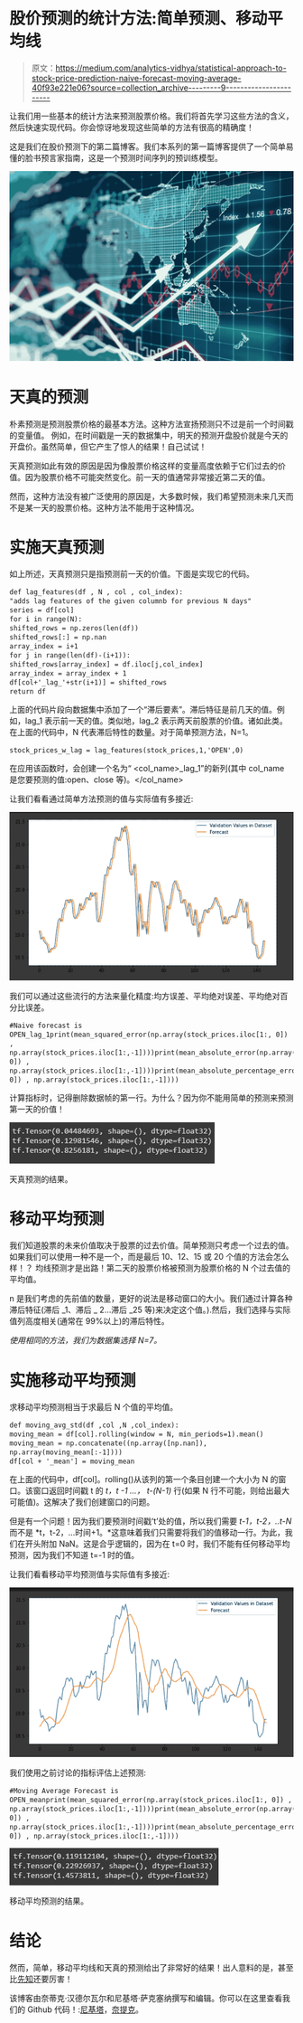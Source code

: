 # 股价预测的统计方法:简单预测、移动平均线

> 原文：<https://medium.com/analytics-vidhya/statistical-approach-to-stock-price-prediction-naive-forecast-moving-average-40f93e221e06?source=collection_archive---------9----------------------->

让我们用一些基本的统计方法来预测股票价格。我们将首先学习这些方法的含义，然后快速实现代码。你会惊讶地发现这些简单的方法有很高的精确度！

这是我们在股价预测下的第二篇博客。我们本系列的第一篇博客提供了一个简单易懂的脸书预言家指南，这是一个预测时间序列的预训练模型。

![](img/2365a3b8a8782f2c71b1345734402470.png)

# **天真的预测**

朴素预测是预测股票价格的最基本方法。这种方法宣扬预测只不过是前一个时间戳的变量值。
例如，在时间戳是一天的数据集中，明天的预测开盘股价就是今天的开盘价。虽然简单，但它产生了惊人的结果！自己试试！

天真预测如此有效的原因是因为像股票价格这样的变量高度依赖于它们过去的价值。因为股票价格不可能突然变化。前一天的值通常非常接近第二天的值。

然而，这种方法没有被广泛使用的原因是，大多数时候，我们希望预测未来几天而不是某一天的股票价格。这种方法不能用于这种情况。

# **实施天真预测**

如上所述，天真预测只是指预测前一天的价值。下面是实现它的代码。

```
def lag_features(df , N , col , col_index):
"adds lag features of the given columnb for previous N days"
series = df[col]
for i in range(N):
shifted_rows = np.zeros(len(df))
shifted_rows[:] = np.nan
array_index = i+1
for j in range(len(df)-(i+1)):
shifted_rows[array_index] = df.iloc[j,col_index]
array_index = array_index + 1
df[col+'_lag_'+str(i+1)] = shifted_rows
return df
```

上面的代码片段向数据集中添加了一个“滞后要素”。滞后特征是前几天的值。例如，lag_1 表示前一天的值。类似地，lag_2 表示两天前股票的价值。诸如此类。在上面的代码中，N 代表滞后特性的数量。对于简单预测方法，N=1。

```
stock_prices_w_lag = lag_features(stock_prices,1,'OPEN',0)
```

在应用该函数时，会创建一个名为“ <col_name>_lag_1”的新列(其中 col_name 是您要预测的值:open、close 等)。</col_name>

让我们看看通过简单方法预测的值与实际值有多接近:

![](img/c03d769db802a493e18816cdfe7fdb5e.png)

我们可以通过这些流行的方法来量化精度:均方误差、平均绝对误差、平均绝对百分比误差。

```
#Naive forecast is OPEN_lag_1print(mean_squared_error(np.array(stock_prices.iloc[1:, 0]) , np.array(stock_prices.iloc[1:,-1])))print(mean_absolute_error(np.array(stock_prices.iloc[1:, 0]) , np.array(stock_prices.iloc[1:,-1])))print(mean_absolute_percentage_error(np.array(stock_prices.iloc[1:, 0]) , np.array(stock_prices.iloc[1:,-1])))
```

计算指标时，记得删除数据帧的第一行。为什么？因为你不能用简单的预测来预测第一天的价值！

![](img/3e63876cfed0e6ca52e01fe88a2f30e7.png)

天真预测的结果。

# **移动平均预测**

我们知道股票的未来价值取决于股票的过去价值。简单预测只考虑一个过去的值。如果我们可以使用一种不是一个，而是最后 10、12、15 或 20 个值的方法会怎么样！？
均线预测才是出路！第二天的股票价格被预测为股票价格的 N 个过去值的平均值。

n 是我们考虑的先前值的数量，更好的说法是移动窗口的大小。我们通过计算各种滞后特征(滞后 _1、滞后 _ 2…滞后 _25 等)来决定这个值。).然后，我们选择与实际值列高度相关(通常在 99%以上)的滞后特性。

*使用相同的方法，我们为数据集选择 N=7。*

# **实施移动平均预测**

求移动平均预测相当于求最后 N 个值的平均值。

```
def moving_avg_std(df ,col ,N ,col_index):
moving_mean = df[col].rolling(window = N, min_periods=1).mean()
moving_mean = np.concatenate((np.array([np.nan]), np.array(moving_mean[:-1])))
df[col + '_mean'] = moving_mean
```

在上面的代码中，df[col]。rolling()从该列的第一个条目创建一个大小为 N 的窗口。该窗口返回时间戳 t 的 *t，t -1 …，
t-(N-1)* 行(如果 N 行不可能，则给出最大可能值)。这解决了我们创建窗口的问题。

但是有一个问题！因为我们要预测时间戳‘t’处的值，所以我们需要 *t-1，t-2，..t-N* 而不是 *t，t-2，…时间+1。*这意味着我们只需要将我们的值移动一行。为此，我们在开头附加 NaN。这是合乎逻辑的，因为在 t=0 时，我们不能有任何移动平均预测，因为我们不知道 t=-1 时的值。

让我们看看移动平均预测值与实际值有多接近:

![](img/19559a8b6a9c30b132671270ff9e23cd.png)

我们使用之前讨论的指标评估上述预测:

```
#Moving Average Forecast is OPEN_meanprint(mean_squared_error(np.array(stock_prices.iloc[1:, 0]) , np.array(stock_prices.iloc[1:,-1])))print(mean_absolute_error(np.array(stock_prices.iloc[1:, 0]) , np.array(stock_prices.iloc[1:,-1])))print(mean_absolute_percentage_error(np.array(stock_prices.iloc[1:, 0]) , np.array(stock_prices.iloc[1:,-1])))
```

![](img/d3940c887a109706988d41bfba31ad5e.png)

移动平均预测的结果。

# 结论

然而，简单，移动平均线和天真的预测给出了非常好的结果！出人意料的是，甚至比[先知](/analytics-vidhya/stock-price-prediction-facebook-prophet-34c385ff05a9?source=your_stories_page---------------------------)还要厉害！

该博客由奈蒂克·汉德尔瓦尔和尼基塔·萨克塞纳撰写和编辑。你可以在这里查看我们的 Github 代码！:[尼基塔](https://github.com/nikita-0209/stock_price_detection/blob/master/Stock_Prediction%3ANaive%20Forecast%2C%20Moving%20Averages.ipynb)，[奈提克](https://github.com/Naitik1502/Statistical-Approach-to-Stock-Price-Prediction-Naive-Forecast-Moving-Average/blob/master/Moving_Avg_Stock_Prices.ipynb)。